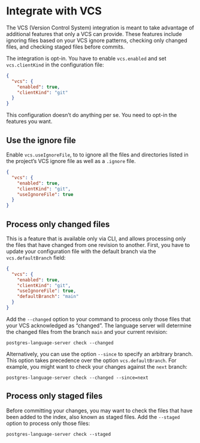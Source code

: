 # Integrate with VCS

The VCS (Version Control System) integration is meant to take advantage of additional features that only a VCS can provide. These features include ignoring files based on your VCS ignore patterns, checking only changed files, and checking staged files before commits.

The integration is opt-in. You have to enable `vcs.enabled` and set `vcs.clientKind` in the configuration file:


```json
{
  "vcs": {
    "enabled": true,
    "clientKind": "git"
  }
}
```

This configuration doesn’t do anything per se. You need to opt-in the features you want.

## Use the ignore file

Enable `vcs.useIgnoreFile`, to to ignore all the files and directories listed in the project’s VCS ignore file as well as a `.ignore` file.


```json
{
  "vcs": {
    "enabled": true,
    "clientKind": "git",
    "useIgnoreFile": true
  }
}
```

## Process only changed files

This is a feature that is available only via CLI, and allows processing only the files that have changed from one revision to another.
First, you have to update your configuration file with the default branch via the `vcs.defaultBranch` field:

```json
{
  "vcs": {
    "enabled": true,
    "clientKind": "git",
    "useIgnoreFile": true,
    "defaultBranch": "main"
  }
}
```

Add the `--changed` option to your command to process only those files that your VCS acknowledged as “changed”. The language server will determine the changed files from the branch `main` and your current revision:

```shell
postgres-language-server check --changed
```

Alternatively, you can use the option `--since` to specify an arbitrary branch. This option takes precedence over the option `vcs.defaultBranch`. For example, you might want to check your changes against the `next` branch:

```shell
postgres-language-server check --changed --since=next
```

## Process only staged files

Before committing your changes, you may want to check the files that have been added to the index, also known as staged files. Add the `--staged` option to process only those files:

```shell
postgres-language-server check --staged
```

